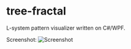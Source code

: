# tree-fractal

L-system pattern visualizer written on C#/WPF.

Screenshot:
![Screenshot](/Screensot.png)
